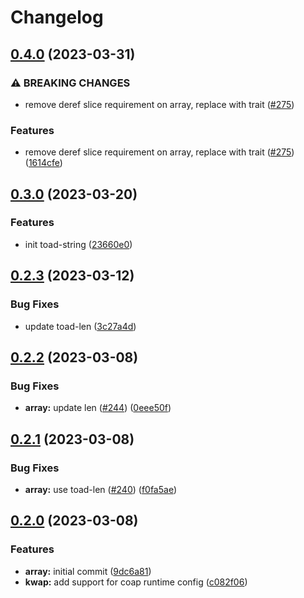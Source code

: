 # Changelog

## [0.4.0](https://github.com/toad-lib/toad/compare/toad-array-v0.3.0...toad-array-v0.4.0) (2023-03-31)


### ⚠ BREAKING CHANGES

* remove deref slice requirement on array, replace with trait ([#275](https://github.com/toad-lib/toad/issues/275))

### Features

* remove deref slice requirement on array, replace with trait ([#275](https://github.com/toad-lib/toad/issues/275)) ([1614cfe](https://github.com/toad-lib/toad/commit/1614cfe7a0ce1c12f095e5f1d3ec20347dff653e))

## [0.3.0](https://github.com/toad-lib/toad/compare/toad-array-v0.2.3...toad-array-v0.3.0) (2023-03-20)


### Features

* init toad-string ([23660e0](https://github.com/toad-lib/toad/commit/23660e0ef865615669b64e66f496a4585cbde16a))

## [0.2.3](https://github.com/toad-lib/toad/compare/toad-array-v0.2.2...toad-array-v0.2.3) (2023-03-12)


### Bug Fixes

* update toad-len ([3c27a4d](https://github.com/toad-lib/toad/commit/3c27a4d909f29aecb1ab7fcbf878bd8947b4d527))

## [0.2.2](https://github.com/toad-lib/toad/compare/toad-array-v0.2.1...toad-array-v0.2.2) (2023-03-08)


### Bug Fixes

* **array:** update len ([#244](https://github.com/toad-lib/toad/issues/244)) ([0eee50f](https://github.com/toad-lib/toad/commit/0eee50f1fca7bd8c931ebeea5b41194a7fc8b70e))

## [0.2.1](https://github.com/toad-lib/toad/compare/toad-array-v0.2.0...toad-array-v0.2.1) (2023-03-08)


### Bug Fixes

* **array:** use toad-len ([#240](https://github.com/toad-lib/toad/issues/240)) ([f0fa5ae](https://github.com/toad-lib/toad/commit/f0fa5ae91c9fd0768ed2f2a0590454edefae4b2d))

## [0.2.0](https://github.com/toad-lib/toad/compare/toad-array-v0.1.0...toad-array-v0.2.0) (2023-03-08)


### Features

* **array:** initial commit ([9dc6a81](https://github.com/toad-lib/toad/commit/9dc6a81fbf33e646f095e1a256cc54a57a0b0fac))
* **kwap:** add support for coap runtime config ([c082f06](https://github.com/toad-lib/toad/commit/c082f0696a288d2a2db9b986c3e3eaf2e7a4e8f4))

